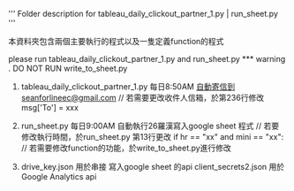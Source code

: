 '''
    Folder description for tableau_daily_clickout_partner_1.py | run_sheet.py
'''

本資料夾包含兩個主要執行的程式以及一隻定義function的程式

please run tableau_daily_clickout_partner_1.py and run_sheet.py 
*** warning . DO NOT RUN write_to_sheet.py 

1. tableau_daily_clickout_partner_1.py 每日8:50AM 自動寄信到seanforlineec@gmail.com 
    // 若需要更改收件人信箱，於第236行修改 msg['To'] = xxx

2. run_sheet.py 每日9:00AM 自動執行26羅漢寫入google sheet 程式
    // 若要修改執行時間，於run_sheet.py 第13行更改 if hr == "xx" and mini == "xx":
    // 若需要修改function的功能，於write_to_sheet.py進行修改

3. 
    drive_key.json 用於串接 寫入google sheet 的api
    client_secrets2.json 用於Google Analytics api 
